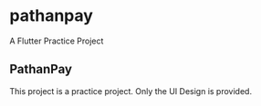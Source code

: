 # pathanpay

A Flutter Practice Project

## PathanPay

This project is a practice project. Only the UI Design is provided.